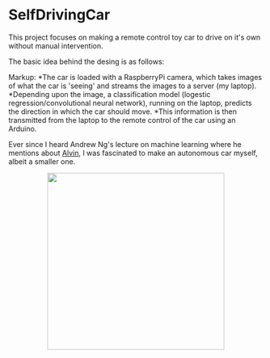 # SelfDrivingCar


This project focuses on making a remote control toy car to drive on it's own without manual intervention. 

The basic idea behind the desing is as follows:

Markup:  *The car is loaded with a RaspberryPi camera, which takes images of what the car is 'seeing' and streams the images to a server (my laptop). 
         *Depending upon the image, a classification model (logestic regression/convolutional neural network), running on the laptop, predicts the direction in which the car should move. 
         *This information is then transmitted from the laptop to the remote control of the car using an Arduino. 


Ever since I heard Andrew Ng's lecture on machine learning where he mentions about [Alvin](https://www.youtube.com/watch?v=jet4vwPUfh8), I was fascinated to make an autonomous car myself, albeit a smaller one.  

<p align="center">
  <img src="https://github.com/spookyQubit/SelfDrivingCar/blob/master/car.jpeg" width="350"/>
</p>
